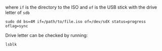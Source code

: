 where `if` is the directory to the ISO and `of` is the USB stick with the drive letter of `sdb`

```
sudo dd bs=4M if=/path/to/file.iso of=/dev/sdX status=progress oflag=sync
```

Drive letter can be checked by running:

```
lsblk
```
